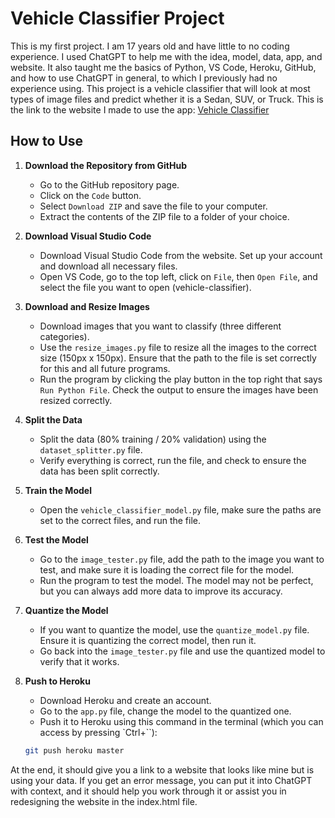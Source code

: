 # Vehicle Classifier Project

This is my first project. I am 17 years old and have little to no coding experience. I used ChatGPT to help me with the idea, model, data, app, and website. It also taught me the basics of Python, VS Code, Heroku, GitHub, and how to use ChatGPT in general, to which I previously had no experience using. This project is a vehicle classifier that will look at most types of image files and predict whether it is a Sedan, SUV, or Truck. This is the link to the website I made to use the app: [Vehicle Classifier](https://vehicle-classifier-c3f7ed58873f.herokuapp.com/)

## How to Use
1. **Download the Repository from GitHub**
   - Go to the GitHub repository page.
   - Click on the `Code` button.
   - Select `Download ZIP` and save the file to your computer.
   - Extract the contents of the ZIP file to a folder of your choice.

2. **Download Visual Studio Code**
   - Download Visual Studio Code from the website. Set up your account and download all necessary files.
   - Open VS Code, go to the top left, click on `File`, then `Open File`, and select the file you want to open (vehicle-classifier).

3. **Download and Resize Images**
   - Download images that you want to classify (three different categories).
   - Use the `resize_images.py` file to resize all the images to the correct size (150px x 150px). Ensure that the path to the file is set correctly for this and all future programs.
   - Run the program by clicking the play button in the top right that says `Run Python File`. Check the output to ensure the images have been resized correctly.

4. **Split the Data**
   - Split the data (80% training / 20% validation) using the `dataset_splitter.py` file.
   - Verify everything is correct, run the file, and check to ensure the data has been split correctly.

5. **Train the Model**
   - Open the `vehicle_classifier_model.py` file, make sure the paths are set to the correct files, and run the file.

6. **Test the Model**
   - Go to the `image_tester.py` file, add the path to the image you want to test, and make sure it is loading the correct file for the model.
   - Run the program to test the model. The model may not be perfect, but you can always add more data to improve its accuracy.

7. **Quantize the Model**
   - If you want to quantize the model, use the `quantize_model.py` file. Ensure it is quantizing the correct model, then run it.
   - Go back into the `image_tester.py` file and use the quantized model to verify that it works.

8. **Push to Heroku**
   - Download Heroku and create an account.
   - Go to the `app.py` file, change the model to the quantized one.
   - Push it to Heroku using this command in the terminal (which you can access by pressing `Ctrl+``):

   ```sh
   git push heroku master

At the end, it should give you a link to a website that looks like mine but is using your data.
If you get an error message, you can put it into ChatGPT with context, and it should help you work through it or assist you in redesigning the website in the index.html file.

